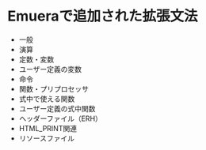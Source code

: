 ﻿# Emueraで追加された拡張文法

+ 一般
+ 演算
+ 定数・変数
+ ユーザー定義の変数
+ 命令
+ 関数・プリプロセッサ
+ 式中で使える関数
+ ユーザー定義の式中関数
+ ヘッダーファイル（ERH）
+ HTML_PRINT関連
+ リソースファイル
